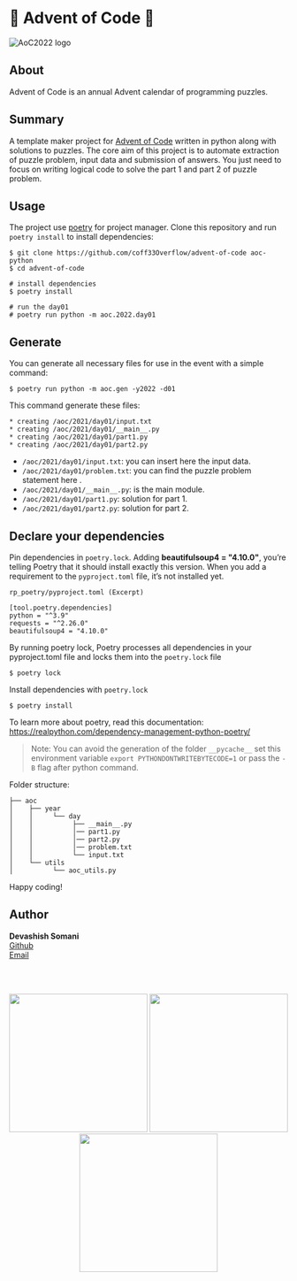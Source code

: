 # 🎄 Advent of Code 🎄

![AoC2022 logo](https://blog.pythondiscord.com/content/images/2021/03/AoC_banner.png)

## About

Advent of Code is an annual Advent calendar of programming puzzles.

## Summary

A template maker project for [Advent of Code](https://adventofcode.com) written in python along with solutions to puzzles.
The core aim of this project is to automate extraction of puzzle problem, input data and submission of answers. 
You just need to focus on writing logical code to solve the part 1 and part 2 of puzzle problem.

## Usage

The project use [poetry](https://python-poetry.org) for project manager.
Clone this repository and run `poetry install` to install dependencies:

    $ git clone https://github.com/coff33Overflow/advent-of-code aoc-python
    $ cd advent-of-code

    # install dependencies
    $ poetry install

    # run the day01
    # poetry run python -m aoc.2022.day01

## Generate

You can generate all necessary files for use in the event with a simple
command:

    $ poetry run python -m aoc.gen -y2022 -d01

This command generate these files:

    * creating /aoc/2021/day01/input.txt
    * creating /aoc/2021/day01/__main__.py
    * creating /aoc/2021/day01/part1.py
    * creating /aoc/2021/day01/part2.py

- `/aoc/2021/day01/input.txt`: you can insert here the input data.
- `/aoc/2021/day01/problem.txt`: you can find the puzzle problem statement here .
- `/aoc/2021/day01/__main__.py`: is the main module.
- `/aoc/2021/day01/part1.py`: solution for part 1.
- `/aoc/2021/day01/part2.py`: solution for part 2.

## Declare your dependencies

Pin dependencies in `poetry.lock`. 
Adding **beautifulsoup4 = "4.10.0"**, you’re telling Poetry that it should install exactly this version. 
When you add a requirement to the `pyproject.toml` file, it’s not installed yet.

    rp_poetry/pyproject.toml (Excerpt)

    [tool.poetry.dependencies]
    python = "^3.9"
    requests = "^2.26.0"
    beautifulsoup4 = "4.10.0"


By running poetry lock, Poetry processes all dependencies in your pyproject.toml file 
and locks them into the `poetry.lock` file

    $ poetry lock

Install dependencies with `poetry.lock`

    $ poetry install

To learn more about poetry, read this documentation: https://realpython.com/dependency-management-python-poetry/

> Note:
> You can avoid the generation of the folder `__pycache__` set this environment
> variable `export PYTHONDONTWRITEBYTECODE=1` or pass the `-B` flag
> after python command.

Folder structure:

    ├── aoc
    │    ├── year
    │    │     └── day
    │    │          ├── __main__.py
    │    │          │── part1.py
    │    │          │── part2.py
    │    │          │── problem.txt
    │    │          └── input.txt 
    │    └── utils
    │          └── aoc_utils.py 

Happy coding!
<br>

## Author
**Devashish Somani**
<br>
[Github](https://github.com/coff33Overflow) 
<br>
[Email](mailto:devashishsomani1995@gmail.com)

<br>
<br>
<p align="center">
<img src="https://wp.technologyreview.com/wp-content/uploads/2021/12/aoc-santa-hat.gif" width="250" height="250"/>
<img src="https://eduherminio.github.io/assets/images/2020-11-26-getting-ready-for-aoc-2020/aoc_2015.gif" width="250" height="250"/>
<img src="https://wp.technologyreview.com/wp-content/uploads/2021/12/reindeer.gif" width="250" height="250"/>
</p>
